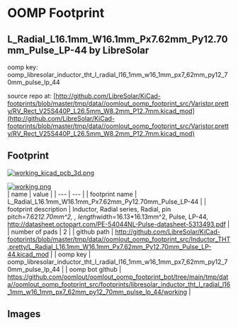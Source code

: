 # OOMP Footprint  
## L_Radial_L16.1mm_W16.1mm_Px7.62mm_Py12.70mm_Pulse_LP-44  by LibreSolar  
  
oomp key: oomp_libresolar_inductor_tht_l_radial_l16_1mm_w16_1mm_px7_62mm_py12_70mm_pulse_lp_44  
  
source repo at: [http://github.com/LibreSolar/KiCad-footprints/blob/master/tmp/data//oomlout_oomp_footprint_src/Varistor.pretty/RV_Rect_V25S440P_L26.5mm_W8.2mm_P12.7mm.kicad_mod](http://github.com/LibreSolar/KiCad-footprints/blob/master/tmp/data//oomlout_oomp_footprint_src/Varistor.pretty/RV_Rect_V25S440P_L26.5mm_W8.2mm_P12.7mm.kicad_mod)  
## Footprint  
  
[![working_kicad_pcb_3d.png](working_kicad_pcb_3d_600.png)](working_kicad_pcb_3d.png)  
  
[![working.png](working_600.png)](working.png)  
| name | value | 
| --- | --- | 
| footprint name | L_Radial_L16.1mm_W16.1mm_Px7.62mm_Py12.70mm_Pulse_LP-44 | 
| footprint description | Inductor, Radial series, Radial, pin pitch=7.62*12.70mm^2, , length*width=16.13*16.13mm^2, Pulse, LP-44, http://datasheet.octopart.com/PE-54044NL-Pulse-datasheet-5313493.pdf | 
| number of pads | 2 | 
| github path | http://github.com/LibreSolar/KiCad-footprints/blob/master/tmp/data//oomlout_oomp_footprint_src/Inductor_THT.pretty/L_Radial_L16.1mm_W16.1mm_Px7.62mm_Py12.70mm_Pulse_LP-44.kicad_mod | 
| oomp key | oomp_libresolar_inductor_tht_l_radial_l16_1mm_w16_1mm_px7_62mm_py12_70mm_pulse_lp_44 | 
| oomp bot github | https://github.com/oomlout/oomlout_oomp_footprint_bot/tree/main/tmp/data//oomlout_oomp_footprint_src/footprints/libresolar_inductor_tht_l_radial_l16_1mm_w16_1mm_px7_62mm_py12_70mm_pulse_lp_44/working | 
## Images  

